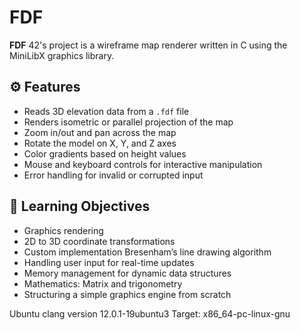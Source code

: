 # FDF

**FDF** 42's project is a wireframe map renderer written in C using the MiniLibX graphics library.

## ⚙️ Features

- Reads 3D elevation data from a `.fdf` file
- Renders isometric or parallel projection of the map
- Zoom in/out and pan across the map
- Rotate the model on X, Y, and Z axes
- Color gradients based on height values
- Mouse and keyboard controls for interactive manipulation
- Error handling for invalid or corrupted input

## 🧠 Learning Objectives

- Graphics rendering
- 2D to 3D coordinate transformations
- Custom implementation Bresenham’s line drawing algorithm
- Handling user input for real-time updates
- Memory management for dynamic data structures
- Mathematics: Matrix and trigonometry
- Structuring a simple graphics engine from scratch

Ubuntu clang version 12.0.1-19ubuntu3
Target: x86_64-pc-linux-gnu
